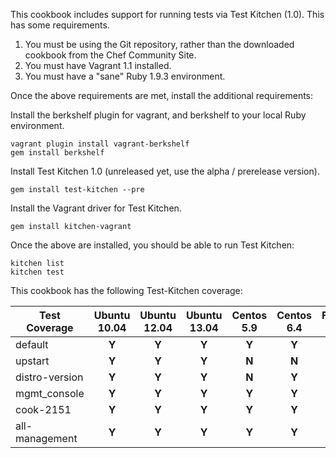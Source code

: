 This cookbook includes support for running tests via Test Kitchen (1.0). This has some requirements.

1. You must be using the Git repository, rather than the downloaded cookbook from the Chef Community Site.
2. You must have Vagrant 1.1 installed.
3. You must have a "sane" Ruby 1.9.3 environment.

Once the above requirements are met, install the additional requirements:

Install the berkshelf plugin for vagrant, and berkshelf to your local Ruby environment.

    vagrant plugin install vagrant-berkshelf
    gem install berkshelf

Install Test Kitchen 1.0 (unreleased yet, use the alpha / prerelease version).

    gem install test-kitchen --pre

Install the Vagrant driver for Test Kitchen.

    gem install kitchen-vagrant

Once the above are installed, you should be able to run Test Kitchen:

    kitchen list
    kitchen test


This cookbook has the following Test-Kitchen coverage:

| Test Coverage  | Ubuntu 10.04  | Ubuntu 12.04 | Ubuntu 13.04 | Centos 5.9 | Centos 6.4 | Fedora 18 | Debian 7.1 | SmartOS 13.1 | OmniOS r151002 |
| -------------- |:-------------:|:------------:|:------------:|:----------:|:----------:|:---------:|:----------:|:------------:|:--------------:|
| default        | **Y**         | **Y**        | **Y**        | **Y**      | **Y**      | **Y**     | **N**      | **N**        | **N**          |
| upstart        | **Y**         | **Y**        | **Y**        | **N**      | **N**      | **N**     | **N**      | **N**        | **N**          |
| distro-version | **Y**         | **Y**        | **Y**        | **N**      | **Y**      | **N**     | **N**      | **N**        | **N**          |
| mgmt_console   | **Y**         | **Y**        | **Y**        | **Y**      | **Y**      | **Y**     | **N**      | **N**        | **N**          |
| cook-2151      | **Y**         | **Y**        | **Y**        | **Y**      | **Y**      | **Y**     | **N**      | **N**        | **N**          |
| all-management | **Y**         | **Y**        | **Y**        | **Y**      | **Y**      | **Y**     | **N**      | **N**        | **N**          |
